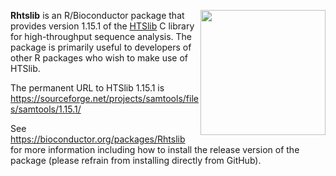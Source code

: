 [<img src="https://www.bioconductor.org/images/logo/jpg/bioconductor_logo_rgb.jpg" width="200" align="right"/>](https://bioconductor.org/)

**Rhtslib** is an R/Bioconductor package that provides version 1.15.1 of the [HTSlib](http://www.htslib.org/) C library for high-throughput sequence analysis. The package is primarily useful to developers of other R packages who wish to make use of HTSlib.

The permanent URL to HTSlib 1.15.1 is https://sourceforge.net/projects/samtools/files/samtools/1.15.1/

See https://bioconductor.org/packages/Rhtslib for more information including how to install the release version of the package (please refrain from installing directly from GitHub).


